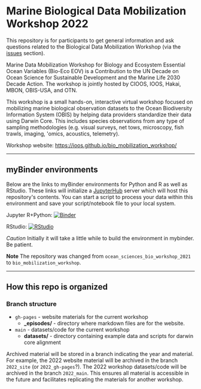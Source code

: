 # Marine Biological Data Mobilization Workshop 2022
This repository is for participants to get general information and ask questions related to the Biological Data Mobilization Workshop (via the [issues](https://github.com/ioos/bio_mobilization_workshop/issues) section).

Marine Data Mobilization Workshop for Biology and Ecosystem Essential Ocean Variables (Bio-Eco EOV) is a Contribution to the UN Decade on Ocean Science for Sustainable Development and the Marine Life 2030 Decade Action. The workshop is jointly hosted by CIOOS, IOOS, Hakai, MBON, OBIS-USA, and OTN.

This workshop is a small hands-on, interactive virtual workshop focused on mobilizing marine biological observation datasets to the Ocean Biodiversity Information System (OBIS) by helping data providers standardize their data using Darwin Core. This includes species observations from any type of sampling methodologies (e.g. visual surveys, net tows, microscopy, fish trawls, imaging, 'omics, acoustics, telemetry).

Workshop website: https://ioos.github.io/bio_mobilization_workshop/

--------------------------------------------------------------------------------
## myBinder environments
Below are the links to myBinder environments for Python and R as well as RStudio. These links will initialize a [JupyterHub](https://jupyterhub.readthedocs.io/en/latest/) server which will host this repository's contents. You can start a script to process your data within this environment and save your script/notebook file to your local system.

Jupyter R+Python: [![Binder](https://mybinder.org/badge_logo.svg)](https://mybinder.org/v2/gh/ioos/bio_mobilization_workshop/main) 

RStudio: [![RStudio](https://mybinder.org/badge_logo.svg)](https://mybinder.org/v2/gh/ioos/bio_mobilization_workshop/main?urlpath=rstudio)

_Caution_ Initially it will take a little while to build the environment in mybinder. Be patient.

**Note** The repository was changed from `ocean_sciences_bio_workshop_2021` to `bio_mobilization_workshop`.

--------------------------------------------------------------------------------
## How this repo is organized

### Branch structure
- `gh-pages` - website materials for the current workshop
  - **_episodes/** - directory where markdown files are for the website.
- `main` - datasets/code for the current workshop
  - **datasets/** - directory containing example data and scripts for darwin core alignment

Archived material will be stored in a branch indicating the year and material. For example, the 
2022 website material will be archived in the branch `2022_site` (or `2022_gh-pages`?). The 2022 workshop datasets/code 
will be archived in the branch `2022_main`. This ensures all material is accessible in the future and facilitates 
replicating the materials for another workshop.

